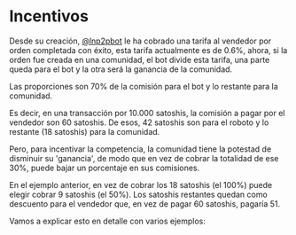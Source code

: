 # Incentivos

 Desde su creación, [@lnp2pbot](https://t.me/lnp2pbot) le ha cobrado una tarifa al vendedor por orden completada con éxito, esta tarifa actualmente es de 0.6%, ahora, si la orden fue creada en una comunidad, el bot divide esta tarifa, una parte queda para el bot y la otra será la ganancia de la comunidad.

 Las proporciones son 70% de la comisión para el bot y lo restante para la comunidad.

Es decir, en una transacción por 10.000 satoshis, la comisión a pagar por el vendedor son 60 satoshis. De esos, 42 satoshis son para el roboto y lo restante (18 satoshis) para la comunidad.

Pero, para incentivar la competencia, la comunidad tiene la potestad de disminuir su 'ganancia', de modo que en vez de cobrar la totalidad de ese 30%, puede bajar un porcentaje en sus comisiones.

En el ejemplo anterior, en vez de cobrar los 18 satoshis (el 100%) puede elegir cobrar 9 satoshis (el 50%). Los satoshis restantes quedan como descuento para el vendedor que, en vez de pagar 60 satoshis, pagaría 51.

Vamos a explicar esto en detalle con varios ejemplos:
